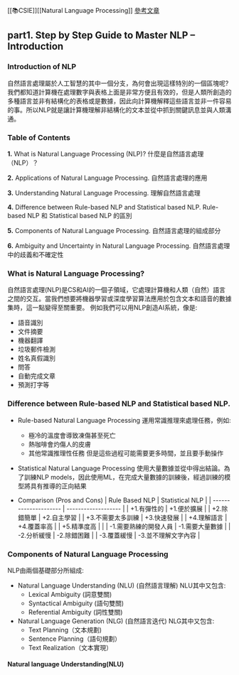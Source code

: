 [[📚CSIE]][[Natural Language Processing]]
[參考文章](https://www.analyticsvidhya.com/blog/2021/06/part-1-step-by-step-guide-to-master-natural-language-processing-nlp-in-python/)
## part1. Step by Step Guide to Master NLP – Introduction
### Introduction of NLP
自然語言處理屬於人工智慧的其中一個分支，為何會出現這樣特別的一個區塊呢?我們都知道計算機在處理數字與表格上面是非常方便且有效的，但是人類所創造的多種語言並非有結構化的表格或是數據，因此向計算機解釋這些語言並非一件容易的事。所以NLP就是讓計算機理解非結構化的文本並從中抓到關鍵訊息並與人類溝通。

### Table of Contents
**1.** What is Natural Language Processing (NLP)?
什麼是自然語言處理（NLP）？

**2.** Applications of Natural Language Processing.
自然語言處理的應用

**3.** Understanding Natural Language Processing.
理解自然語言處理

**4.** Difference between Rule-based NLP and Statistical based NLP.
Rule-based NLP 和 Statistical based NLP 的區別

**5.** Components of Natural Language Processing.
自然語言處理的組成部分

**6.** Ambiguity and Uncertainty in Natural Language Processing.
自然語言處理中的歧義和不確定性

### What is Natural Language Processing?
自然語言處理(NLP)是CS和AI的一個子領域，它處理計算機和人類（自然）語言之間的交互。當我們想要將機器學習或深度學習算法應用於包含文本和語音的數據集時，這一點變得至關重要。
例如我們可以用NLP創造AI系統，像是:
-   語音識別
-   文件摘要
-   機器翻譯
-   垃圾郵件檢測
-   姓名真假識別
-   問答
-   自動完成文章
-   預測打字等

### Difference between Rule-based NLP and Statistical based NLP.
-  Rule-based Natural Language Processing
	運用常識推理來處理任務，例如:
	- 極冷的溫度會導致凍傷甚至死亡
	- 熱咖啡會灼傷人的皮膚
	- 其他常識推理性任務
	但是這些過程可能需要更多時間，並且要手動操作
	
-  Statistical Natural Language Processing
	使用大量數據並從中得出結論。為了訓練NLP models，因此使用ML，在完成大量數據的訓練後，經過訓練的模型將具有推導的正向結果
-  Comparison (Pros and Cons)
| Rule Based NLP        | Statistical NLP     |
| --------------------- | ------------------- |
| +1.有彈性的           | +1.便於擴展         |
| +2.除錯簡單           | +2.自主學習         |
| +3.不需要太多訓練     | +3.快速發展         |
| +4.理解語言           | +4.覆蓋率高         |
| +5.精準度高           |                     |
| -1.需要熟練的開發人員 | -1.需要大量數據     |
| -2.分析緩慢           | -2.除錯困難         |
| -3.覆蓋緩慢           | -3.並不理解文字內容 |


### Components of Natural Language Processing
NLP由兩個基礎部分所組成:
- Natural Language Understanding (NLU) (自然語言理解)
	NLU其中又包含:
	- Lexical Ambiguity (詞意雙關)
	- Syntactical Ambiguity (語句雙關)
	- Referential Ambiguity (詞性雙關)
- Natural Language Generation (NLG) (自然語言迭代)
	NLG其中又包含:
	- Text Planning（文本規劃)
	- Sentence Planning（語句規劃）
	- Text Realization（文本實現）
#### Natural language Understanding(NLU)


